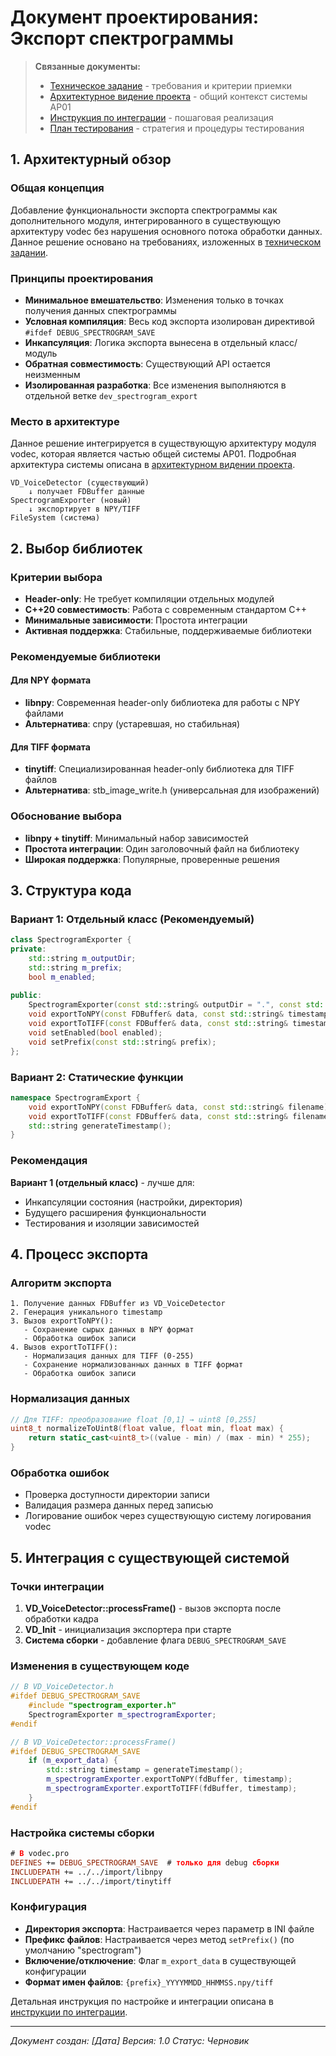 # Документ проектирования: Экспорт спектрограммы

> **Связанные документы:**
> - [Техническое задание](Technical_Specification.md) - требования и критерии приемки
> - [Архитектурное видение проекта](../../../docs/project_vision.md) - общий контекст системы AP01
> - [Инструкция по интеграции](Integration_Guide.md) - пошаговая реализация
> - [План тестирования](Testing_Plan.md) - стратегия и процедуры тестирования

## 1. Архитектурный обзор

### Общая концепция
Добавление функциональности экспорта спектрограммы как дополнительного модуля, интегрированного в существующую архитектуру vodec без нарушения основного потока обработки данных. Данное решение основано на требованиях, изложенных в [техническом задании](Technical_Specification.md).

### Принципы проектирования
- **Минимальное вмешательство**: Изменения только в точках получения данных спектрограммы
- **Условная компиляция**: Весь код экспорта изолирован директивой `#ifdef DEBUG_SPECTROGRAM_SAVE`
- **Инкапсуляция**: Логика экспорта вынесена в отдельный класс/модуль
- **Обратная совместимость**: Существующий API остается неизменным
- **Изолированная разработка**: Все изменения выполняются в отдельной ветке `dev_spectrogram_export`

### Место в архитектуре

Данное решение интегрируется в существующую архитектуру модуля vodec, которая является частью общей системы AP01. Подробная архитектура системы описана в [архитектурном видении проекта](../../../docs/project_vision.md).

```
VD_VoiceDetector (существующий)
    ↓ получает FDBuffer данные
SpectrogramExporter (новый)
    ↓ экспортирует в NPY/TIFF
FileSystem (система)
```

## 2. Выбор библиотек

### Критерии выбора
- **Header-only**: Не требует компиляции отдельных модулей
- **C++20 совместимость**: Работа с современным стандартом C++
- **Минимальные зависимости**: Простота интеграции
- **Активная поддержка**: Стабильные, поддерживаемые библиотеки

### Рекомендуемые библиотеки

#### Для NPY формата
- **libnpy**: Современная header-only библиотека для работы с NPY файлами
- **Альтернатива**: cnpy (устаревшая, но стабильная)

#### Для TIFF формата  
- **tinytiff**: Специализированная header-only библиотека для TIFF файлов
- **Альтернатива**: stb_image_write.h (универсальная для изображений)

### Обоснование выбора
- **libnpy + tinytiff**: Минимальный набор зависимостей
- **Простота интеграции**: Один заголовочный файл на библиотеку
- **Широкая поддержка**: Популярные, проверенные решения

## 3. Структура кода

### Вариант 1: Отдельный класс (Рекомендуемый)
```cpp
class SpectrogramExporter {
private:
    std::string m_outputDir;
    std::string m_prefix;
    bool m_enabled;
    
public:
    SpectrogramExporter(const std::string& outputDir = ".", const std::string& prefix = "spectrogram");
    void exportToNPY(const FDBuffer& data, const std::string& timestamp);
    void exportToTIFF(const FDBuffer& data, const std::string& timestamp);
    void setEnabled(bool enabled);
    void setPrefix(const std::string& prefix);
};
```

### Вариант 2: Статические функции
```cpp
namespace SpectrogramExport {
    void exportToNPY(const FDBuffer& data, const std::string& filename);
    void exportToTIFF(const FDBuffer& data, const std::string& filename);
    std::string generateTimestamp();
}
```

### Рекомендация
**Вариант 1 (отдельный класс)** - лучше для:
- Инкапсуляции состояния (настройки, директория)
- Будущего расширения функциональности
- Тестирования и изоляции зависимостей

## 4. Процесс экспорта

### Алгоритм экспорта
```
1. Получение данных FDBuffer из VD_VoiceDetector
2. Генерация уникального timestamp
3. Вызов exportToNPY():
   - Сохранение сырых данных в NPY формат
   - Обработка ошибок записи
4. Вызов exportToTIFF():
   - Нормализация данных для TIFF (0-255)
   - Сохранение нормализованных данных в TIFF формат
   - Обработка ошибок записи
```

### Нормализация данных
```cpp
// Для TIFF: преобразование float [0,1] → uint8 [0,255]
uint8_t normalizeToUint8(float value, float min, float max) {
    return static_cast<uint8_t>((value - min) / (max - min) * 255);
}
```

### Обработка ошибок
- Проверка доступности директории записи
- Валидация размера данных перед записью
- Логирование ошибок через существующую систему логирования vodec

## 5. Интеграция с существующей системой

### Точки интеграции
1. **VD_VoiceDetector::processFrame()** - вызов экспорта после обработки кадра
2. **VD_Init** - инициализация экспортера при старте
3. **Система сборки** - добавление флага `DEBUG_SPECTROGRAM_SAVE`

### Изменения в существующем коде
```cpp
// В VD_VoiceDetector.h
#ifdef DEBUG_SPECTROGRAM_SAVE
    #include "spectrogram_exporter.h"
    SpectrogramExporter m_spectrogramExporter;
#endif

// В VD_VoiceDetector::processFrame()
#ifdef DEBUG_SPECTROGRAM_SAVE
    if (m_export_data) {
        std::string timestamp = generateTimestamp();
        m_spectrogramExporter.exportToNPY(fdBuffer, timestamp);
        m_spectrogramExporter.exportToTIFF(fdBuffer, timestamp);
    }
#endif
```

### Настройка системы сборки
```pro
# В vodec.pro
DEFINES += DEBUG_SPECTROGRAM_SAVE  # только для debug сборки
INCLUDEPATH += ../../import/libnpy
INCLUDEPATH += ../../import/tinytiff
```

### Конфигурация
- **Директория экспорта**: Настраивается через параметр в INI файле
- **Префикс файлов**: Настраивается через метод `setPrefix()` (по умолчанию "spectrogram")
- **Включение/отключение**: Флаг `m_export_data` в существующей конфигурации
- **Формат имен файлов**: `{prefix}_YYYYMMDD_HHMMSS.npy/tiff`

Детальная инструкция по настройке и интеграции описана в [инструкции по интеграции](Integration_Guide.md).

---

*Документ создан: [Дата]*
*Версия: 1.0*
*Статус: Черновик*
